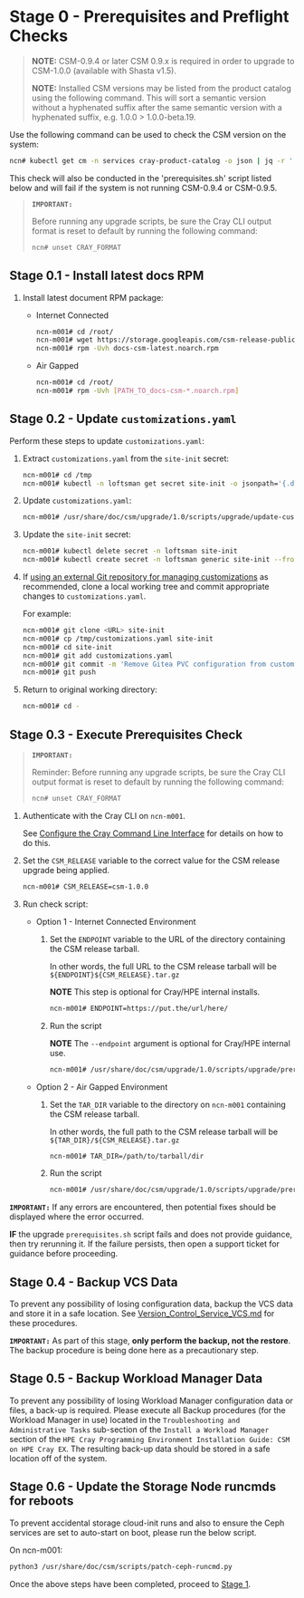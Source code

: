 # Stage 0 - Prerequisites and Preflight Checks

> **NOTE:** CSM-0.9.4 or later CSM 0.9.x is required in order to upgrade to CSM-1.0.0 (available with Shasta v1.5).
>
> **NOTE:** Installed CSM versions may be listed from the product catalog using the following command. This will sort a semantic version without a hyphenated suffix after the same semantic version with a hyphenated suffix, e.g. 1.0.0 > 1.0.0-beta.19.
>

Use the following command can be used to check the CSM version on the system:

```bash
ncn# kubectl get cm -n services cray-product-catalog -o json | jq -r '.data.csm'
```

This check will also be conducted in the 'prerequisites.sh' script listed below and will fail if the system is not running CSM-0.9.4 or CSM-0.9.5.

>**`IMPORTANT:`**
> 
> Before running any upgrade scripts, be sure the Cray CLI output format is reset to default by running the following command:
>
>```bash
> ncn# unset CRAY_FORMAT
>```

## Stage 0.1 - Install latest docs RPM

1. Install latest document RPM package:

    * Internet Connected

        ```bash
        ncn-m001# cd /root/
        ncn-m001# wget https://storage.googleapis.com/csm-release-public/shasta-1.5/docs-csm/docs-csm-latest.noarch.rpm
        ncn-m001# rpm -Uvh docs-csm-latest.noarch.rpm
        ```

    * Air Gapped

        ```bash
        ncn-m001# cd /root/
        ncn-m001# rpm -Uvh [PATH_TO_docs-csm-*.noarch.rpm]
        ```

## Stage 0.2 - Update `customizations.yaml`

Perform these steps to update `customizations.yaml`:

1. Extract `customizations.yaml` from the `site-init` secret:

    ```bash
    ncn-m001# cd /tmp
    ncn-m001# kubectl -n loftsman get secret site-init -o jsonpath='{.data.customizations\.yaml}' | base64 -d - > customizations.yaml
    ```

1. Update `customizations.yaml`:

    ```bash
    ncn-m001# /usr/share/doc/csm/upgrade/1.0/scripts/upgrade/update-customizations.sh -i customizations.yaml
    ```

1. Update the `site-init` secret:

    ```bash
    ncn-m001# kubectl delete secret -n loftsman site-init
    ncn-m001# kubectl create secret -n loftsman generic site-init --from-file=customizations.yaml
    ```

1. If [using an external Git repository for managing customizations](../../install/prepare_site_init.md#version-control-site-init-files) as recommended,
   clone a local working tree and commit appropriate changes to `customizations.yaml`.
   
    For example:

    ```bash
    ncn-m001# git clone <URL> site-init
    ncn-m001# cp /tmp/customizations.yaml site-init
    ncn-m001# cd site-init
    ncn-m001# git add customizations.yaml
    ncn-m001# git commit -m 'Remove Gitea PVC configuration from customizations.yaml'
    ncn-m001# git push
    ```

5. Return to original working directory:

    ```bash
    ncn-m001# cd -
    ```

## Stage 0.3 - Execute Prerequisites Check

>**`IMPORTANT:`**
> 
> Reminder: Before running any upgrade scripts, be sure the Cray CLI output format is reset to default by running the following command:
>
>```bash
> ncn# unset CRAY_FORMAT
>```

1. Authenticate with the Cray CLI on `ncn-m001`.

    See [Configure the Cray Command Line Interface](../../operations/configure_cray_cli.md) for details on how to do this.

1. Set the `CSM_RELEASE` variable to the correct value for the CSM release upgrade being applied.

    ```bash
    ncn-m001# CSM_RELEASE=csm-1.0.0
    ```

1. Run check script:

    * Option 1 - Internet Connected Environment

        1. Set the `ENDPOINT` variable to the URL of the directory containing the CSM release tarball.
        
            In other words, the full URL to the CSM release tarball will be `${ENDPOINT}${CSM_RELEASE}.tar.gz`
        
            **NOTE** This step is optional for Cray/HPE internal installs.
        
            ```bash
            ncn-m001# ENDPOINT=https://put.the/url/here/
            ```

        1. Run the script
        
            **NOTE** The `--endpoint` argument is optional for Cray/HPE internal use.

            ```bash
            ncn-m001# /usr/share/doc/csm/upgrade/1.0/scripts/upgrade/prerequisites.sh --csm-version $CSM_RELEASE --endpoint $ENDPOINT
            ```

    * Option 2 - Air Gapped Environment

        1. Set the `TAR_DIR` variable to the directory on `ncn-m001` containing the CSM release tarball.
        
            In other words, the full path to the CSM release tarball will be `${TAR_DIR}/${CSM_RELEASE}.tar.gz`

            ```bash
            ncn-m001# TAR_DIR=/path/to/tarball/dir
            ```

        1. Run the script

            ```bash
            ncn-m001# /usr/share/doc/csm/upgrade/1.0/scripts/upgrade/prerequisites.sh --csm-version $CSM_RELEASE --tarball-file ${TAR_DIR}/${CSM_RELEASE}.tar.gz
            ```

**`IMPORTANT:`** If any errors are encountered, then potential fixes should be displayed where the error occurred. 

**IF** the upgrade `prerequisites.sh` script fails and does not provide guidance, then try rerunning it. If the failure persists, then open a support ticket for guidance before proceeding.

## Stage 0.4 - Backup VCS Data

To prevent any possibility of losing configuration data, backup the VCS data and store it in a safe location. See [Version_Control_Service_VCS.md](../../operations/configuration_management/Version_Control_Service_VCS.md#backup-and-restore-data) for these procedures.

**`IMPORTANT:`** As part of this stage, **only perform the backup, not the restore**. The backup procedure is being done here as a precautionary step.

## Stage 0.5 - Backup Workload Manager Data

To prevent any possibility of losing Workload Manager configuration data or files, a back-up is required. Please execute all Backup procedures (for the Workload Manager in use) located in the `Troubleshooting and Administrative Tasks` sub-section of the `Install a Workload Manager` section of the `HPE Cray Programming Environment Installation Guide: CSM on HPE Cray EX`. The resulting back-up data should be stored in a safe location off of the system.

## Stage 0.6 - Update the Storage Node runcmds for reboots

To prevent accidental storage cloud-init runs and also to ensure the Ceph services are set to auto-start on boot, please run the below script.

On ncn-m001:

```bash
python3 /usr/share/doc/csm/scripts/patch-ceph-runcmd.py
```

Once the above steps have been completed, proceed to [Stage 1](Stage_1.md).
